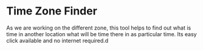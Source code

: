 # Time Zone Finder
As we are working on the different zone, this tool helps to find out what is time in another location what will be time  there in as particular time. 
Its easy click available and no internet required.d  
